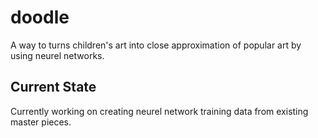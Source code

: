 # doodle
A way to turns children's art into close approximation of popular art by using neurel networks.

## Current State
Currently working on creating neurel network training data from existing master pieces. 
